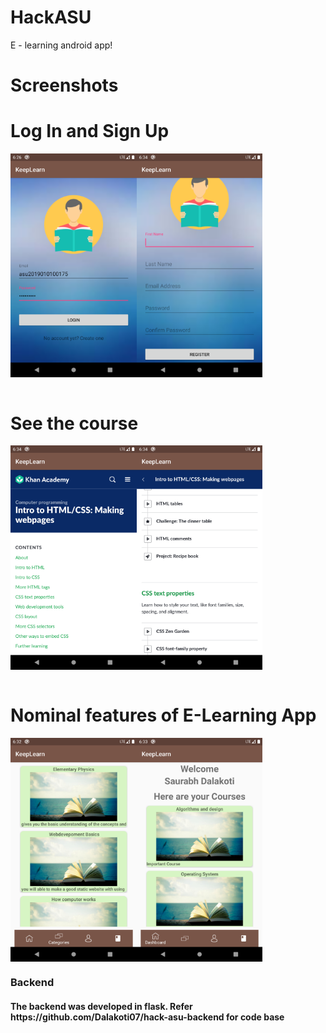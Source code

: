# HackASU
E - learning android app!

# Screenshots
<h1>Log In and Sign Up</h1>
<div style="display:flex;" >
<img src="screenshot/credsOne.png" width="40%"/>
<img src="screenshot/credsTwo.png" width="40%"/>
</div>

<br>
<h1>See the course</h1>
<div style="display:flex;" >
<img src="screenshot/courseOne.png" width="40%"/>
<img src="screenshot/courseTwo.png" width="40%"/>
</div>

<br>
<h1>Nominal features of E-Learning App </h1>
<div style="display:flex;" >
<img src="screenshot/navOne.png" width="40%"/>
<img src="screenshot/navTwo.png" width="40%"/>
</div>

### Backend
<h4>The backend was developed in flask. Refer https://github.com/Dalakoti07/hack-asu-backend for code base</h4>